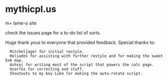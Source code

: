 # mythicpl.us
m+ lame-o site

check the issues page for a to-do list of sorts.

Huge thank yous to everyone that provided feedback.
Special thanks to: 
```
  Mitcheljager for initial restyle.
  Heliades for assisting with further restyle and for making the sweet EoA map.
  Auhsoj for writing most of the script that powers the calc page.
  Gnarfoz for correcting ood stuff.
  Shoutouts to my boy Luke for making the auto-rotate script.
```
